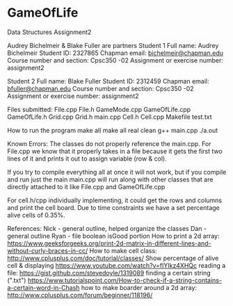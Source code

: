 # GameOfLife

Data Structures Assignment2

Audrey Bichelmeir & Blake Fuller are partners
Student 1
Full name: Audrey Bichelmeir
Student ID: 2327865
Chapman email: bichelmeir@chapman.edu
Course number and section: Cpsc350 -02
Assignment or exercise number: assignment2

Student 2
Full name: Blake Fuller
Student ID: 2312459
Chapman email: bfuller@chapman.edu
Course number and section: Cpsc350 -02
Assignment or exercise number: assignment2


Files submitted:
File.cpp
File.h
GameMode.cpp
GameOfLife.cpp
GameOfLife.h
Grid.cpp
Grid.h
main.cpp
Cell.h
Cell.cpp
Makefile
test.txt


How to run the program
make all
make all real clean
g++ main.cpp
./a.out

Known Errors:
The classes do not properly reference the main.cpp. For File.cpp we know that it
properly takes in a file because it gets the first two lines of it and prints it out to assign variable (row & col).

If you try to compile everything all at once it will not work, but if you compile and run just the main main.cpp will run along with other classes that are directly attached to it like File.cpp and GameOfLife.cpp

For cell.h/cpp individually implementing, it could get the rows and columns and print the cell board. Due to time constraints we have a set percentage alive cells of 0.35%.


References:
Nick - general outline, helped organize the classes
Dan - general outline
Ryan - file boolean isGood portion
How to print a 2d array: https://www.geeksforgeeks.org/print-2d-matrix-in-different-lines-and-without-curly-braces-in-cc/
How to make cell class: http://www.cplusplus.com/doc/tutorial/classes/
Show percentage of alive cell & displaying https://www.youtube.com/watch?v=flYIkz4XHQc
reading a file: https://gist.github.com/stevedoyle/1319089
finding a certain string (".txt") https://www.tutorialspoint.com/How-to-check-if-a-string-contains-a-certain-word-in-Chash
how to make boarder around a 2d array: http://www.cplusplus.com/forum/beginner/118196/
